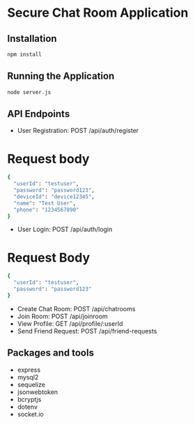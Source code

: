 # Secure Chat Room Application

## Installation

```bash
npm install
```

## Running the Application

```bash
node server.js
```

## API Endpoints

- User Registration: POST /api/auth/register

# Request body

```bash
{
  "userId": "testuser",
  "password": "password123",
  "deviceId": "device12345",
  "name": "Test User",
  "phone": "1234567890"
}
```

- User Login: POST /api/auth/login

# Request Body

```bash
{
  "userId": "testuser",
  "password": "password123"
}
```

- Create Chat Room: POST /api/chatrooms
- Join Room: POST /api/joinroom
- View Profile: GET /api/profile/:userId
- Send Friend Request: POST /api/friend-requests

## Packages and tools

- express
- mysql2
- sequelize
- jsonwebtoken
- bcryptjs
- dotenv
- socket.io
